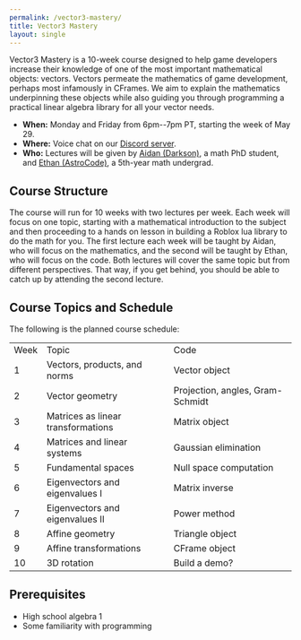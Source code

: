 ```yaml
---
permalink: /vector3-mastery/
title: Vector3 Mastery
layout: single
---
```


Vector3 Mastery is a 10-week course designed to help game developers increase their knowledge of one of the most important mathematical objects: vectors. Vectors permeate the mathematics of game development, perhaps most infamously in CFrames. We aim to explain the mathematics underpinning these objects while also guiding you through programming a practical linear algebra library for all your vector needs.

* **When:** Monday and Friday from 6pm--7pm PT, starting the week of May 29.
* **Where:** Voice chat on our [Discord server](https://discord.gg/Mpy5MwqeWc).
* **Who:** Lectures will be given by [Aidan (Darkson)](https://aidan-epperly.github.io/), a math PhD student, and [Ethan (AstroCode)](https://ecurtiss.dev), a 5th-year math undergrad.

## Course Structure

The course will run for 10 weeks with two lectures per week. Each week will focus on one topic, starting with a mathematical introduction to the subject and then proceeding to a hands on lesson in building a Roblox lua library to do the math for you. The first lecture each week will be taught by Aidan, who will focus on the mathematics, and the second will be taught by Ethan, who will focus on the code. Both lectures will cover the same topic but from different perspectives. That way, if you get behind, you should be able to catch up by attending the second lecture.

## Course Topics and Schedule

The following is the planned course schedule:
<table>
	<tr>
		<td>Week</td>
		<td>Topic</td>
		<td>Code</td>
	</tr>
	<tr>
		<td>1</td>
		<td>Vectors, products, and norms</td>
		<td>Vector object</td>
	</tr>
	<tr>
		<td>2</td>
		<td>Vector geometry</td>
		<td>Projection, angles, Gram-Schmidt</td>
	</tr>
	<tr>
		<td>3</td>
		<td>Matrices as linear transformations</td>
		<td>Matrix object</td>
	</tr>
	<tr>
		<td>4</td>
		<td>Matrices and linear systems</td>
		<td>Gaussian elimination</td>
	</tr>
	<tr>
		<td>5</td>
		<td>Fundamental spaces</td>
		<td>Null space computation</td>
	</tr>
	<tr>
		<td>6</td>
		<td>Eigenvectors and eigenvalues I</td>
		<td>Matrix inverse</td>
	</tr>
	<tr>
		<td>7</td>
		<td>Eigenvectors and eigenvalues II</td>
		<td>Power method</td>
	</tr>
	<tr>
		<td>8</td>
		<td>Affine geometry</td>
		<td>Triangle object</td>
	</tr>
	<tr>
		<td>9</td>
		<td>Affine transformations</td>
		<td>CFrame object</td>
	</tr>
	<tr>
		<td>10</td>
		<td>3D rotation</td>
		<td>Build a demo?</td>
	</tr>
</table>

## Prerequisites

* High school algebra 1
* Some familiarity with programming